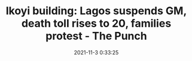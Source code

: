 ---
"title": "Ikoyi building: Lagos suspends GM, death toll rises to 20, families protest - The Punch"
"date": "2021-11-3 0:33:25"
"feed_name": "GOOGLENEWSCONSTRUCTION"
"feed_website": "https://news.google.com/search?q=construction%2Bincident&hl=en-US&gl=US&ceid=US:en"
"feed_rss": "https://news.google.com/rss/search?q=construction%2Bincident&hl=en-US&gl=US&ceid=US:en"
"link": "https://punchng.com/ikoyi-building-lagos-suspends-gm-death-toll-rises-to-20-families-protest/"
"source": "{'href': 'https://punchng.com', 'title': 'The Punch'}"
"file": "_posts/2021-1-1-05933d1dbe8bdaa97566bdc23cceb5992b522e97.md"
"accident": "0"
"drilling": "0"
"dead": "0"
"injured": "0"
"arrested": "0"
"place": "unknown place"
"where": "unknown site"
"causes": "unknown"
"place_uri": "unknown place"
---